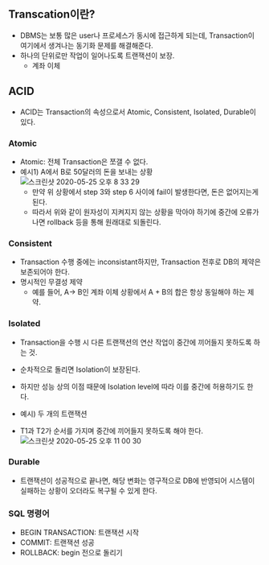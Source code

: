 ## Transcation이란?

- DBMS는 보통 많은 user나 프로세스가 동시에 접근하게 되는데, Transaction이 여기에서 생겨나는 동기화 문제를 해결해준다.
- 하나의 단위로만 작업이 일어나도록 트랜잭션이 보장.
  * 계좌 이체


## ACID 
- ACID는 Transaction의 속성으로서 Atomic, Consistent, Isolated, Durable이 있다.

### Atomic
- Atomic: 전체 Transaction은 쪼갤 수 없다.
- 예시1) A에서 B로 50달러의 돈을 보내는 상황
![스크린샷 2020-05-25 오후 8 33 29](https://user-images.githubusercontent.com/26040955/82809405-ffc47600-9ec6-11ea-8191-7c01534e856f.png)
  * 만약 위 상황에서 step 3와 step 6 사이에 fail이 발생한다면, 돈은 없어지는게 된다.
  * 따라서 위와 같이 원자성이 지켜지지 않는 상황을 막아야 하기에 중간에 오류가 나면 rollback 등을 통해 원래대로 되돌린다.

### Consistent
- Transaction 수행 중에는 inconsistant하지만, Transaction 전후로 DB의 제약은 보존되어야 한다.
- 명시적인 무결성 제약
  * 예를 들어, A-> B인 계좌 이체 상황에서 A + B의 합은 항상 동일해야 하는 제약.

### Isolated

- Transaction을 수행 시 다른 트랜잭션의 연산 작업이 중간에 끼어들지 못하도록 하는 것.
- 순차적으로 돌리면 Isolation이 보장된다.
- 하지만 성능 상의 이점 때문에 Isolation level에 따라 이를 중간에 허용하기도 한다.

- 예시) 두 개의 트랜잭션
 * T1과 T2가 순서를 가지며 중간에 끼어들지 못하도록 해야 한다.
![스크린샷 2020-05-25 오후 11 00 30](https://user-images.githubusercontent.com/26040955/82819570-8aaf6b80-9edb-11ea-8a95-478b0f53e0be.png)


### Durable

- 트랜잭션이 성공적으로 끝나면, 해당 변화는 영구적으로 DB에 반영되어 시스템이 실패하는 상황이 오더라도 복구될 수 있게 한다.

### SQL 명령어
- BEGIN TRANSACTION: 트랜잭션 시작
- COMMIT: 트랜잭션 성공
- ROLLBACK: begin 전으로 돌리기


